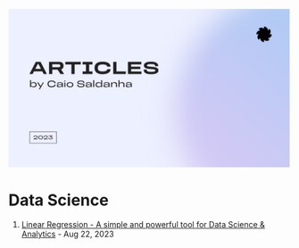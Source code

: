 ![](./banner_articles.png)
# Data Science

1. [Linear Regression - A simple and powerful tool for Data Science & Analytics](./data_science/Linear%20Regression%20-%20A%20simple%20and%20powerful%20tool%20for%20Data%20Science%20&%20Analytics.md) - Aug 22, 2023